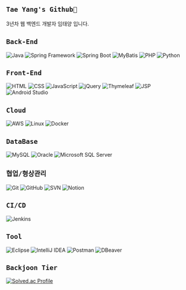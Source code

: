 <h2><code>Tae Yang's Github👋</code></h2>
3년차 웹 백엔드 개발자 임태양 입니다.

<h2><code>Back-End</code></h2>

![Java](https://img.shields.io/badge/Java-007396?style=for-the-badge&logo=OpenJDK&logoColor=white)
![Spring Framework](https://img.shields.io/badge/Spring_Framework-6DB33F?style=for-the-badge&logo=Spring&logoColor=white)
![Spring Boot](https://img.shields.io/badge/Spring_Boot-6DB33F?style=for-the-badge&logo=Spring-Boot&logoColor=white)
![MyBatis](https://img.shields.io/badge/MyBatis-BF2626?style=for-the-badge&logo=MyBatis&logoColor=white)
![PHP](https://img.shields.io/badge/PHP-777BB4?style=for-the-badge&logo=PHP&logoColor=white)
![Python](https://img.shields.io/badge/Python-3776AB?style=for-the-badge&logo=Python&logoColor=white)

<h2><code>Front-End</code></h2>

![HTML](https://img.shields.io/badge/HTML5-E34F26?style=for-the-badge&logo=HTML5&logoColor=white)
![CSS](https://img.shields.io/badge/CSS3-1572B6?style=for-the-badge&logo=CSS3&logoColor=white)
![JavaScript](https://img.shields.io/badge/JavaScript-F7DF1E?style=for-the-badge&logo=JavaScript&logoColor=black)
![jQuery](https://img.shields.io/badge/jQuery-0769AD?style=for-the-badge&logo=jQuery&logoColor=white)
![Thymeleaf](https://img.shields.io/badge/Thymeleaf-005F0F?style=for-the-badge&logo=Thymeleaf&logoColor=white)
![JSP](https://img.shields.io/badge/JSP-007396?style=for-the-badge&logo=java&logoColor=white)
![Android Studio](https://img.shields.io/badge/Android_Studio-3DDC84?style=for-the-badge&logo=Android-Studio&logoColor=white)

<h2><code>Cloud</code></h2>

![AWS](https://img.shields.io/badge/AWS-232F3E?style=for-the-badge&logo=Amazon-AWS&logoColor=white)
![Linux](https://img.shields.io/badge/Linux-FCC624?style=for-the-badge&logo=Linux&logoColor=black)
![Docker](https://img.shields.io/badge/Docker-2496ED?style=for-the-badge&logo=Docker&logoColor=white)

<h2><code>DataBase</code></h2>

![MySQL](https://img.shields.io/badge/MySQL-4479A1?style=for-the-badge&logo=MySQL&logoColor=white)
![Oracle](https://img.shields.io/badge/Oracle-F80000?style=for-the-badge&logo=Oracle&logoColor=white)
![Microsoft SQL Server](https://img.shields.io/badge/Microsoft_SQL_Server-CC2927?style=for-the-badge&logo=Microsoft-SQL-Server&logoColor=white)

<h2><code>협업/형상관리</code></h2>

![Git](https://img.shields.io/badge/Git-F05032?style=for-the-badge&logo=Git&logoColor=white)
![GitHub](https://img.shields.io/badge/GitHub-181717?style=for-the-badge&logo=GitHub&logoColor=white)
![SVN](https://img.shields.io/badge/Subversion-809CC9?style=for-the-badge&logo=Subversion&logoColor=white)
![Notion](https://img.shields.io/badge/Notion-000000?style=for-the-badge&logo=Notion&logoColor=white)

<h2><code>CI/CD</code></h2>

![Jenkins](https://img.shields.io/badge/Jenkins-D24939?style=for-the-badge&logo=Jenkins&logoColor=white)

<h2><code>Tool</code></h2>

![Eclipse](https://img.shields.io/badge/Eclipse-2C2255?style=for-the-badge&logo=Eclipse&logoColor=white)
![IntelliJ IDEA](https://img.shields.io/badge/IntelliJ_IDEA-000000?style=for-the-badge&logo=IntelliJ-IDEA&logoColor=white)
![Postman](https://img.shields.io/badge/Postman-FF6C37?style=for-the-badge&logo=Postman&logoColor=white)
![DBeaver](https://img.shields.io/badge/DBeaver-372923?style=for-the-badge&logo=DBeaver&logoColor=white)

<h2><code>Backjoon Tier</code></h2>  <!--백준 티어-->

[![Solved.ac Profile](http://mazassumnida.wtf/api/v2/generate_badge?boj=sunskyhyun)](https://solved.ac/sunskyhyun/)

<!--
**sun8183/sun8183** is a ✨ _special_ ✨ repository because its `README.md` (this file) appears on your GitHub profile.

Here are some ideas to get you started:

- 🔭 I’m currently working on ...
- 🌱 I’m currently learning ...
- 👯 I’m looking to collaborate on ...
- 🤔 I’m looking for help with ...
- 💬 Ask me about ...
- 📫 How to reach me: ...
- 😄 Pronouns: ...
- ⚡ Fun fact: ...
-->
